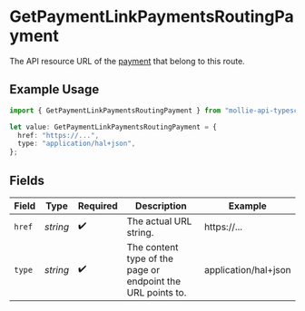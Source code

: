 # GetPaymentLinkPaymentsRoutingPayment

The API resource URL of the [payment](get-payment) that belong to this route.

## Example Usage

```typescript
import { GetPaymentLinkPaymentsRoutingPayment } from "mollie-api-typescript/models/operations";

let value: GetPaymentLinkPaymentsRoutingPayment = {
  href: "https://...",
  type: "application/hal+json",
};
```

## Fields

| Field                                                       | Type                                                        | Required                                                    | Description                                                 | Example                                                     |
| ----------------------------------------------------------- | ----------------------------------------------------------- | ----------------------------------------------------------- | ----------------------------------------------------------- | ----------------------------------------------------------- |
| `href`                                                      | *string*                                                    | :heavy_check_mark:                                          | The actual URL string.                                      | https://...                                                 |
| `type`                                                      | *string*                                                    | :heavy_check_mark:                                          | The content type of the page or endpoint the URL points to. | application/hal+json                                        |